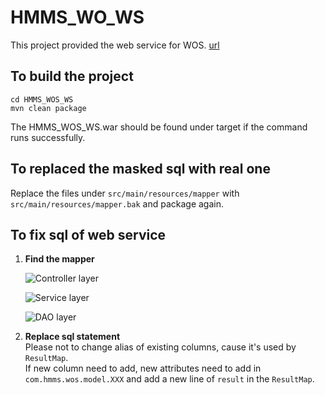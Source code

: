 # HMMS_WO_WS
This project provided the web service for WOS.
[url](https://drive.google.com/file/d/1jj5ElhjIJ6LJ-tkcUv3nSjLIj8OHoB2G/view?usp=sharing)
## To build the project

``` 
cd HMMS_WOS_WS 
mvn clean package
```
The HMMS_WOS_WS.war should be found under target if the command runs successfully.

## To replaced the masked sql with real one
Replace the files under `src/main/resources/mapper` with `src/main/resources/mapper.bak`
and package again.

## To fix sql of web service
1. **Find the mapper**
     
    ![Controller layer](https://drive.google.com/file/d/1QFrhxPViSp6pPh8gNXsQRQ2EegrTmXvU/view?usp=sharing)
     
    ![Service layer](https://drive.google.com/file/d/12-_elS5lGC8sBGO-Ccy_G50LT28CHv2p/view?usp=sharing)
    
    ![DAO layer](https://drive.google.com/file/d/1nEZuBzaUCmVSsZ1E_1oiQZ3wx9mzMw4Z/view?usp=sharing)
     
2. **Replace sql statement**  
    Please not to change alias of existing columns, cause it's used by `ResultMap`.  
    If new column need to add, new attributes need to add in `com.hmms.wos.model.XXX`
    and add a new line of  `result` in the `ResultMap`.
    
    
